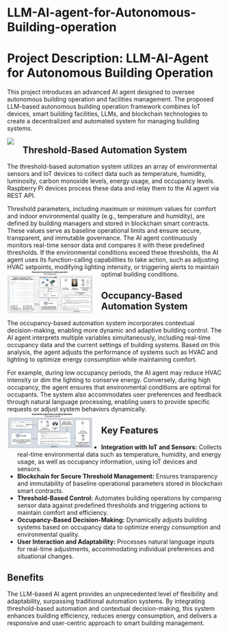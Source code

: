 # LLM-AI-agent-for-Autonomous-Building-operation

# Project Description: LLM-AI-Agent for Autonomous Building Operation

This project introduces an advanced AI agent designed to oversee autonomous building operation and facilities management. The proposed LLM-based autonomous building operation framework combines IoT devices, smart building facilities, LLMs, and blockchain technologies to create a decentralized and automated system for managing building systems.

<img src="/equipment.png" style="float: left; margin-right: 20px; max-width: 200px;">

## Threshold-Based Automation System

The threshold-based automation system utilizes an array of environmental sensors and IoT devices to collect data such as temperature, humidity, luminosity, carbon monoxide levels, energy usage, and occupancy levels. Raspberry Pi devices process these data and relay them to the AI agent via REST API. 

Threshold parameters, including maximum or minimum values for comfort and indoor environmental quality (e.g., temperature and humidity), are defined by building managers and stored in blockchain smart contracts. These values serve as baseline operational limits and ensure secure, transparent, and immutable governance. The AI agent continuously monitors real-time sensor data and compares it with these predefined thresholds. If the environmental conditions exceed these thresholds, the AI agent uses its function-calling capabilities to take action, such as adjusting HVAC setpoints, modifying lighting intensity, or triggering alerts to maintain optimal building conditions.
<img src="/fig1.png" style="float: left; margin-right: 20px; max-width: 200px;">

## Occupancy-Based Automation System

The occupancy-based automation system incorporates contextual decision-making, enabling more dynamic and adaptive building control. The AI agent interprets multiple variables simultaneously, including real-time occupancy data and the current settings of building systems. Based on this analysis, the agent adjusts the performance of systems such as HVAC and lighting to optimize energy consumption while maintaining comfort. 

For example, during low occupancy periods, the AI agent may reduce HVAC intensity or dim the lighting to conserve energy. Conversely, during high occupancy, the agent ensures that environmental conditions are optimal for occupants. The system also accommodates user preferences and feedback through natural language processing, enabling users to provide specific requests or adjust system behaviors dynamically.
<img src="/fig2.png" style="float: left; margin-right: 20px; max-width: 200px;">


## Key Features
- **Integration with IoT and Sensors:** Collects real-time environmental data such as temperature, humidity, and energy usage, as well as occupancy information, using IoT devices and sensors.
- **Blockchain for Secure Threshold Management:** Ensures transparency and immutability of baseline operational parameters stored in blockchain smart contracts.
- **Threshold-Based Control:** Automates building operations by comparing sensor data against predefined thresholds and triggering actions to maintain comfort and efficiency.
- **Occupancy-Based Decision-Making:** Dynamically adjusts building systems based on occupancy data to optimize energy consumption and environmental quality.
- **User Interaction and Adaptability:** Processes natural language inputs for real-time adjustments, accommodating individual preferences and situational changes.

## Benefits
The LLM-based AI agent provides an unprecedented level of flexibility and adaptability, surpassing traditional automation systems. By integrating threshold-based automation and contextual decision-making, this system enhances building efficiency, reduces energy consumption, and delivers a responsive and user-centric approach to smart building management.



